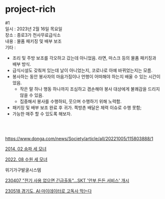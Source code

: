 # project-rich

#1 <br>
일시 : 2023년 2월 16일 목요일<br>
장소 : 종로3가 천사무료급식소<br>
내용 : 물품 패키징 및 배부 보조<br>
기타 : 
- 조리 및 주방 보조를 각오하고 갔는데 아니었음. 라면, 마스크 등의 물품 패키징과 배부 방식.
- 급식시설도 갖춰져 있는데 날이 아니었는지, 코로나로 아예 바뀌었는지는 모름. 
- 봉사하는 동안 봉사자의 마음가짐이나 언행이 어떠해야 하는지 배울 수 있는 시간이었음. 
  - 작은 말 하나 행동 하나까지 조심하고 겸손해야 봉사 대상에게 불쾌감을 드리지 않을 수 있음. 
  - 집중해서 봉사를 수행하되, 웃으며 수행하기 위해 노력함.
- 패키징 및 배부 보조 완료 후 귀가. 쪽방촌 배달은 체력 이슈로 수행 못함;
- 가능한 매주 할 수 있도록 해보자.

<br><br>

https://www.donga.com/news/Society/article/all/20221005/115803888/1

[2014. 02 송파 세 모녀](https://namu.wiki/w/송파%20세%20모녀%20자살%20사건)

[2022. 08 수원 세 모녀](https://namu.wiki/w/수원%20세%20모녀%20사망%20사건)

위기가구발굴시스템

[230407 "전기 사용 없으면 긴급출동"…SKT '안부 든든 서비스' 개시](https://www.news1.kr/articles/?5006408)

[230518 경기도, AI·마이데이터로 고독사 막는다](https://www.hankyung.com/society/article/2023051722021)

